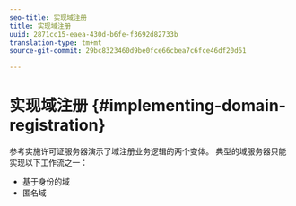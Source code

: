 ```yaml
---
seo-title: 实现域注册
title: 实现域注册
uuid: 2871cc15-eaea-430d-b6fe-f3692d82733b
translation-type: tm+mt
source-git-commit: 29bc8323460d9be0fce66cbea7c6fce46df20d61

---
```



# 实现域注册 {#implementing-domain-registration}

参考实施许可证服务器演示了域注册业务逻辑的两个变体。 典型的域服务器只能实现以下工作流之一：

* 基于身份的域
* 匿名域

